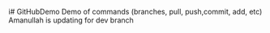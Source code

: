 i# GitHubDemo
Demo of commands (branches, pull, push,commit, add, etc) Amanullah is 
updating for dev branch



